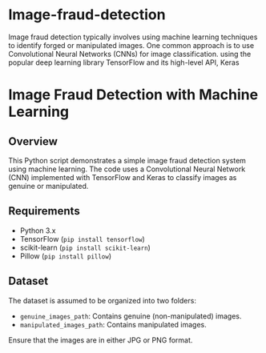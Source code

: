 # Image-fraud-detection
 Image fraud detection typically involves using machine learning techniques to identify forged or manipulated images. One common approach is to use Convolutional Neural Networks (CNNs) for image classification.
 using the popular deep learning library TensorFlow and its high-level API, Keras


# Image Fraud Detection with Machine Learning

## Overview

This Python script demonstrates a simple image fraud detection system using machine learning. The code uses a Convolutional Neural Network (CNN) implemented with TensorFlow and Keras to classify images as genuine or manipulated.

## Requirements

- Python 3.x
- TensorFlow (`pip install tensorflow`)
- scikit-learn (`pip install scikit-learn`)
- Pillow (`pip install pillow`)

## Dataset

The dataset is assumed to be organized into two folders:
- `genuine_images_path`: Contains genuine (non-manipulated) images.
- `manipulated_images_path`: Contains manipulated images.

Ensure that the images are in either JPG or PNG format.
